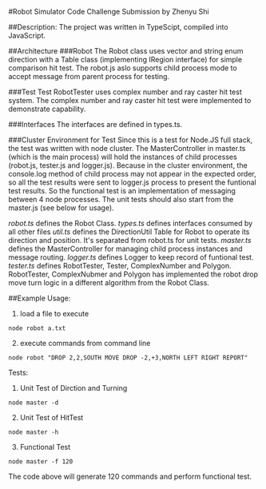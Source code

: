#Robot Simulator Code Challenge Submission by Zhenyu Shi

##Description:
The project was written in TypeScipt, compiled into JavaScript.

##Architecture
###Robot
The Robot class uses vector and string enum direction with a Table class (implementing IRegion interface) for simple comparison hit test. The robot.js aslo supports child process mode to accept message from parent process for testing.

###Test
Test RobotTester uses complex number and ray caster hit test system. The complex number and ray caster hit test were implemented to demonstrate capability.

###Interfaces
The interfaces are defined in types.ts. 

###Cluster Environment for Test
Since this is a test for Node.JS full stack, the test was written with node cluster. The MasterController in master.ts (which is the main process) will hold the instances of child processes (robot.js, tester.js and logger.js). Because in the cluster environment, the console.log method of child process may not appear in the expected order, so all the test results were sent to logger.js process to present the funtional test results. So the functional test is an implementation of messaging between 4 node processes.
The unit tests should also start from the master.js (see below for usage).

*robot.ts* defines the Robot Class.
*types.ts* defines interfaces consumed by all other files
*util.ts* defines the DirectionUtil Table for Robot to operate its direction and position. It's separated from robot.ts for unit tests.
*master.ts* defines the MasterController for managing child process instances and message routing.
*logger.ts* defines Logger to keep record of funtional test.
*tester.ts* defines RobotTester, Tester, ComplexNumber and Polygon. RobotTester, ComplexNubmer and Polygon has implemented the robot drop move turn logic in a different algorithm from the Robot Class.

##Example Usage:
1) load a file to execute
```CMD
node robot a.txt
```
2) execute commands from command line
```CMD
node robot "DROP 2,2,SOUTH MOVE DROP -2,+3,NORTH LEFT RIGHT REPORT"
```
Tests:
1) Unit Test of Dirction and Turning
```CMD
node master -d
```
2) Unit Test of HitTest
```CMD
node master -h
```
3) Functional Test
```CMD
node master -f 120
```
The code above will generate 120 commands and perform functional test.
